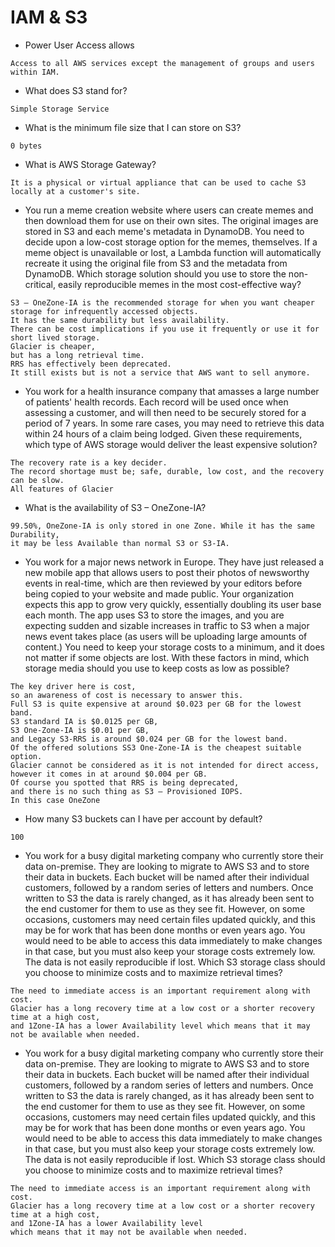 # IAM & S3
- Power User Access allows 
```
Access to all AWS services except the management of groups and users within IAM.
```
- What does S3 stand for?
```
Simple Storage Service
```
- What is the minimum file size that I can store on S3?
```
0 bytes
```
- What is AWS Storage Gateway?
```
It is a physical or virtual appliance that can be used to cache S3 locally at a customer's site.
```
- You run a meme creation website where users can create memes and then download them for use on their own sites. The original images are stored in S3 and each meme's metadata in DynamoDB. You need to decide upon a low-cost storage option for the memes, themselves. If a meme object is unavailable or lost, a Lambda function will automatically recreate it using the original file from S3 and the metadata from DynamoDB. Which storage solution should you use to store the non-critical, easily reproducible memes in the most cost-effective way?
```
S3 – OneZone-IA is the recommended storage for when you want cheaper storage for infrequently accessed objects. 
It has the same durability but less availability. 
There can be cost implications if you use it frequently or use it for short lived storage. 
Glacier is cheaper, 
but has a long retrieval time. 
RRS has effectively been deprecated. 
It still exists but is not a service that AWS want to sell anymore.
```
- You work for a health insurance company that amasses a large number of patients' health records. Each record will be used once when assessing a customer, and will then need to be securely stored for a period of 7 years. In some rare cases, you may need to retrieve this data within 24 hours of a claim being lodged. Given these requirements, which type of AWS storage would deliver the least expensive solution?
```
The recovery rate is a key decider. 
The record shortage must be; safe, durable, low cost, and the recovery can be slow. 
All features of Glacier
```
- What is the availability of S3 – OneZone-IA?
```
99.50%, OneZone-IA is only stored in one Zone. While it has the same Durability, 
it may be less Available than normal S3 or S3-IA.
```
- You work for a major news network in Europe. They have just released a new mobile app that allows users to post their photos of newsworthy events in real-time, which are then reviewed by your editors before being copied to your website and made public. Your organization expects this app to grow very quickly, essentially doubling its user base each month. The app uses S3 to store the images, and you are expecting sudden and sizable increases in traffic to S3 when a major news event takes place (as users will be uploading large amounts of content.) You need to keep your storage costs to a minimum, and it does not matter if some objects are lost. With these factors in mind, which storage media should you use to keep costs as low as possible?
```
The key driver here is cost, 
so an awareness of cost is necessary to answer this. 
Full S3 is quite expensive at around $0.023 per GB for the lowest band. 
S3 standard IA is $0.0125 per GB, 
S3 One-Zone-IA is $0.01 per GB, 
and Legacy S3-RRS is around $0.024 per GB for the lowest band. 
Of the offered solutions SS3 One-Zone-IA is the cheapest suitable option. 
Glacier cannot be considered as it is not intended for direct access, 
however it comes in at around $0.004 per GB. 
Of course you spotted that RRS is being deprecated, 
and there is no such thing as S3 – Provisioned IOPS. 
In this case OneZone
```
- How many S3 buckets can I have per account by default?
```
100
```
- You work for a busy digital marketing company who currently store their data on-premise. They are looking to migrate to AWS S3 and to store their data in buckets. Each bucket will be named after their individual customers, followed by a random series of letters and numbers. Once written to S3 the data is rarely changed, as it has already been sent to the end customer for them to use as they see fit. However, on some occasions, customers may need certain files updated quickly, and this may be for work that has been done months or even years ago. You would need to be able to access this data immediately to make changes in that case, but you must also keep your storage costs extremely low. The data is not easily reproducible if lost. Which S3 storage class should you choose to minimize costs and to maximize retrieval times?
```
The need to immediate access is an important requirement along with cost. 
Glacier has a long recovery time at a low cost or a shorter recovery time at a high cost, 
and 1Zone-IA has a lower Availability level which means that it may not be available when needed.
```
- You work for a busy digital marketing company who currently store their data on-premise. They are looking to migrate to AWS S3 and to store their data in buckets. Each bucket will be named after their individual customers, followed by a random series of letters and numbers. Once written to S3 the data is rarely changed, as it has already been sent to the end customer for them to use as they see fit. However, on some occasions, customers may need certain files updated quickly, and this may be for work that has been done months or even years ago. You would need to be able to access this data immediately to make changes in that case, but you must also keep your storage costs extremely low. The data is not easily reproducible if lost. Which S3 storage class should you choose to minimize costs and to maximize retrieval times?
```
The need to immediate access is an important requirement along with cost. 
Glacier has a long recovery time at a low cost or a shorter recovery time at a high cost, 
and 1Zone-IA has a lower Availability level 
which means that it may not be available when needed.
```
